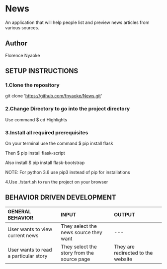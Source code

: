 # News

An application that will help people list and preview news articles from various sources.

## Author

Florence Nyaoke

## SETUP INSTRUCTIONS

### 1.Clone the repository

git clone 'https://github.com/fnyaoke/News.git'

### 2.Change Directory to go into the project directory

Use command  $ cd Highlights

### 3.Install all required prerequisites

On your terminal use the command $ pip install flask

Then $ pip install flask-script

Also install $ pip install flask-bootstrap

NOTE: For python 3.6 use pip3 instead of pip for installations

4.Use ./start.sh to run the project on your browser

## BEHAVIOR DRIVEN DEVELOPMENT

| GENERAL BEHAVIOR | INPUT | OUTPUT|
|:------------------|:--------|:-----------|
|User wants to view current news| They select the news source they want |---|
|User wants to read a particular story| They select the story from the source page|They are redirected to the website|
